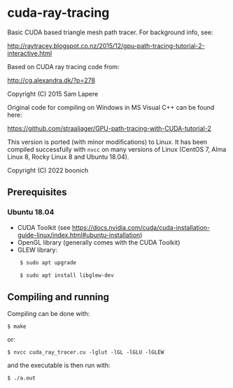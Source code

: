 # cuda-ray-tracing

Basic CUDA based triangle mesh path tracer.
For background info, see:

http://raytracey.blogspot.co.nz/2015/12/gpu-path-tracing-tutorial-2-interactive.html

Based on CUDA ray tracing code from:

http://cg.alexandra.dk/?p=278

Copyright (C) 2015  Sam Lapere
 
Original code for compiling on Windows in MS Visual C++ can be found here:

https://github.com/straaljager/GPU-path-tracing-with-CUDA-tutorial-2

This version is ported (with minor modifications) to Linux. It has been compiled successfully with ```nvcc``` on many versions of Linux (CentOS 7, Alma Linux 8, Rocky Linux 8 and Ubuntu 18.04).

Copyright (C) 2022  boonich

## Prerequisites

### Ubuntu 18.04

- CUDA Toolkit (see https://docs.nvidia.com/cuda/cuda-installation-guide-linux/index.html#ubuntu-installation)
- OpenGL library (generally comes with the CUDA Toolkit)
- GLEW library:

~~~bash
    $ sudo apt upgrade

    $ sudo apt install libglew-dev
~~~

## Compiling and running

Compiling can be done with:

    $ make

or:

    $ nvcc cuda_ray_tracer.cu -lglut -lGL -lGLU -lGLEW

and the executable is then run with:

    $ ./a.out
